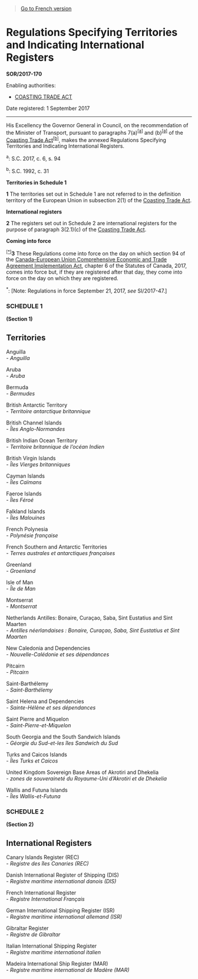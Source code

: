 > [Go to French version](/fr/Règlements/Décrets,%20ordonnances%20et%20règlements%20statutaires/2017/170.md)

# Regulations Specifying Territories and Indicating International Registers

**SOR/2017-170**

Enabling authorities: 
- [COASTING TRADE ACT](/en/Acts/Statutes%20of%20Canada/1992/c.%2031.md)

Date registered: 1 September 2017

----------

His Excellency the Governor General in Council, on the recommendation of the Minister of Transport, pursuant to paragraphs 7(a)<sup><a href='#fn_2-197e_hq_17211'>[a]</a></sup> and (b)<sup><a href='#fn_2-197e_hq_17211'>[a]</a></sup> of the [Coasting Trade Act](/en/Acts/Statutes%20of%20Canada/1992/c.%2031.md)<sup><a href='#fn_2-197e_hq_12052'>[b]</a></sup>, makes the annexed Regulations Specifying Territories and Indicating International Registers.

<a name='fn_2-197e_hq_17211'><sup>a</sup></a>: S.C. 2017, c. 6, s. 94<br />

<a name='fn_2-197e_hq_12052'><sup>b</sup></a>: S.C. 1992, c. 31<br />




**Territories in Schedule 1**

**1** The territories set out in Schedule 1 are not referred to in the definition territory of the European Union in subsection 2(1) of the [Coasting Trade Act](/en/Acts/Statutes%20of%20Canada/1992/c.%2031.md).




**International registers**

**2** The registers set out in Schedule 2 are international registers for the purpose of paragraph 3(2.1)(c) of the [Coasting Trade Act](/en/Acts/Statutes%20of%20Canada/1992/c.%2031.md).




**Coming into force**

<sup><a href='#fn_Ind8E91_hq_20676'>[*]</a></sup>**3** These Regulations come into force on the day on which section 94 of the [Canada–European Union Comprehensive Economic and Trade Agreement Implementation Act](/en/Acts/Statutes%20of%20Canada/2017/c.%206.md), chapter 6 of the Statutes of Canada, 2017, comes into force but, if they are registered after that day, they come into force on the day on which they are registered.

<a name='fn_Ind8E91_hq_20676'><sup>*</sup></a>: [Note: Regulations in force September 21, 2017, *see* SI/2017-47.]<br />




### **SCHEDULE 1** 
**(Section 1)**
## Territories

Anguilla<br />- <i>Anguilla</i>

Aruba<br />- <i>Aruba</i>

Bermuda<br />- <i>Bermudes</i>

British Antarctic Territory<br />- <i>Territoire antarctique britannique</i>

British Channel Islands<br />- <i>Îles Anglo-Normandes</i>

British Indian Ocean Territory<br />- <i>Territoire britannique de l’océan Indien</i>

British Virgin Islands<br />- <i>Îles Vierges britanniques</i>

Cayman Islands<br />- <i>Îles Caïmans</i>

Faeroe Islands<br />- <i>Îles Féroé</i>

Falkland Islands<br />- <i>Îles Malouines</i>

French Polynesia<br />- <i>Polynésie française</i>

French Southern and Antarctic Territories<br />- <i>Terres australes et antarctiques françaises</i>

Greenland<br />- <i>Groenland</i>

Isle of Man<br />- <i>Île de Man</i>

Montserrat<br />- <i>Montserrat</i>

Netherlands Antilles: Bonaire, Curaçao, Saba, Sint Eustatius and Sint Maarten<br />- <i>Antilles néerlandaises : Bonaire, Curaçao, Saba, Sint Eustatius et Sint Maarten</i>

New Caledonia and Dependencies<br />- <i>Nouvelle-Calédonie et ses dépendances</i>

Pitcairn<br />- <i>Pitcairn</i>

Saint-Barthélemy<br />- <i>Saint-Barthélemy</i>

Saint Helena and Dependencies<br />- <i>Sainte-Hélène et ses dépendances</i>

Saint Pierre and Miquelon<br />- <i>Saint-Pierre-et-Miquelon</i>

South Georgia and the South Sandwich Islands<br />- <i>Géorgie du Sud-et-les îles Sandwich du Sud</i>

Turks and Caicos Islands<br />- <i>Îles Turks et Caicos</i>

United Kingdom Sovereign Base Areas of Akrotiri and Dhekelia<br />- <i>zones de souveraineté du Royaume-Uni d’Akrotiri et de Dhekelia</i>

Wallis and Futuna Islands<br />- <i>Îles Wallis-et-Futuna</i>



### **SCHEDULE 2** 
**(Section 2)**
## International Registers

Canary Islands Register (REC)<br />- <i>Registre des îles Canaries (REC)</i>

Danish International Register of Shipping (DIS)<br />- <i>Registre maritime international danois (DIS)</i>

French International Register<br />- <i>Registre International Français</i>

German International Shipping Register (ISR)<br />- <i>Registre maritime international allemand (ISR)</i>

Gibraltar Register<br />- <i>Registre de Gibraltar</i>

Italian International Shipping Register<br />- <i>Registre maritime international italien</i>

Madeira International Ship Register (MAR)<br />- <i>Registre maritime international de Madère (MAR)</i>

